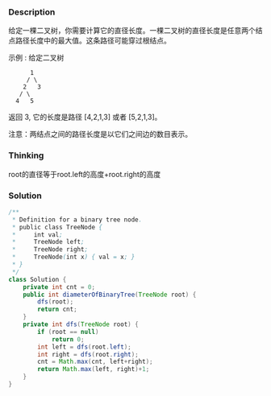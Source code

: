 ### Description

给定一棵二叉树，你需要计算它的直径长度。一棵二叉树的直径长度是任意两个结点路径长度中的最大值。这条路径可能穿过根结点。

示例 :
给定二叉树

          1
         / \
        2   3
       / \     
      4   5    
返回 3, 它的长度是路径 [4,2,1,3] 或者 [5,2,1,3]。

注意：两结点之间的路径长度是以它们之间边的数目表示。

### Thinking

root的直径等于root.left的高度+root.right的高度

### Solution
```java
/**
 * Definition for a binary tree node.
 * public class TreeNode {
 *     int val;
 *     TreeNode left;
 *     TreeNode right;
 *     TreeNode(int x) { val = x; }
 * }
 */
class Solution {
    private int cnt = 0;
    public int diameterOfBinaryTree(TreeNode root) {
        dfs(root);
        return cnt;
    }
    private int dfs(TreeNode root) {
        if (root == null)
            return 0;
        int left = dfs(root.left);
        int right = dfs(root.right);
        cnt = Math.max(cnt, left+right);
        return Math.max(left, right)+1;
    }
}
```

